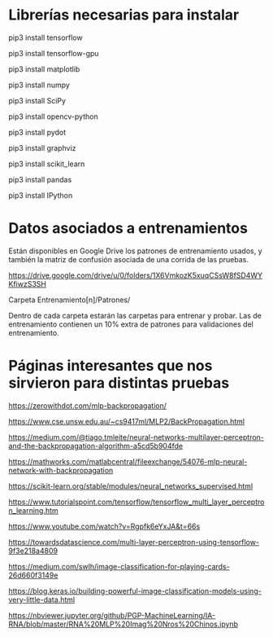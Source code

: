 # Librerías necesarias para instalar
pip3 install tensorflow

pip3 install tensorflow-gpu

pip3 install matplotlib

pip3 install numpy

pip3 install SciPy

pip3 install opencv-python

pip3 install pydot

pip3 install graphviz

pip3 install scikit_learn

pip3 install pandas

pip3 install IPython

# Datos asociados a entrenamientos
Están disponibles en Google Drive los patrones de entrenamiento usados, y también la matriz de confusión asociada de una corrida de las pruebas.

https://drive.google.com/drive/u/0/folders/1X6VmkozK5xuqCSsW8fSD4WYKfiwzS3SH

Carpeta Entrenamiento[n]/Patrones/

Dentro de cada carpeta estarán las carpetas para entrenar y probar. Las de entrenamiento contienen un 10% extra de patrones para validaciones del entrenamiento.

# Páginas interesantes que nos sirvieron para distintas pruebas
https://zerowithdot.com/mlp-backpropagation/

https://www.cse.unsw.edu.au/~cs9417ml/MLP2/BackPropagation.html

https://medium.com/@tiago.tmleite/neural-networks-multilayer-perceptron-and-the-backpropagation-algorithm-a5cd5b904fde

https://mathworks.com/matlabcentral/fileexchange/54076-mlp-neural-network-with-backpropagation

https://scikit-learn.org/stable/modules/neural_networks_supervised.html

https://www.tutorialspoint.com/tensorflow/tensorflow_multi_layer_perceptron_learning.htm

https://www.youtube.com/watch?v=Rgpfk6eYxJA&t=66s

https://towardsdatascience.com/multi-layer-perceptron-using-tensorflow-9f3e218a4809

https://medium.com/swlh/image-classification-for-playing-cards-26d660f3149e

https://blog.keras.io/building-powerful-image-classification-models-using-very-little-data.html

https://nbviewer.jupyter.org/github/PGP-MachineLearning/IA-RNA/blob/master/RNA%20MLP%20Imag%20Nros%20Chinos.ipynb